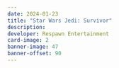 ```yaml
---
date: 2024-01-23
title: "Star Wars Jedi: Survivor"
description:
developer: Respawn Entertainment
card-image: 2
banner-image: 47
banner-offset: 90
---
```

